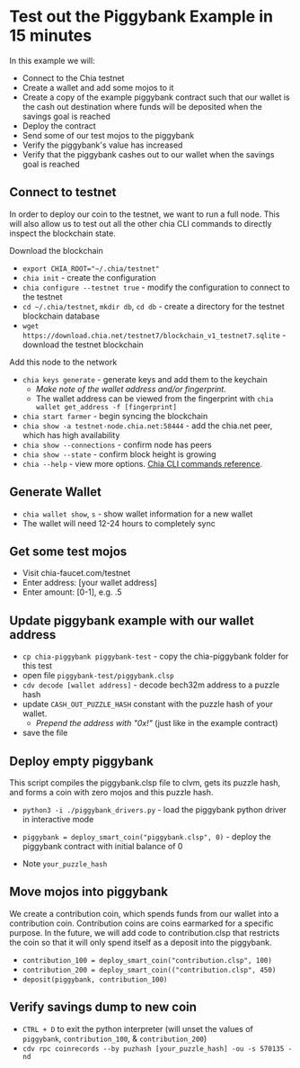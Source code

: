 # Test out the Piggybank Example in 15 minutes

In this example we will:
 - Connect to the Chia testnet
 - Create a wallet and add some mojos to it
 - Create a copy of the example piggybank contract such that our wallet is the cash out destination where funds will be deposited when the savings goal is reached
 - Deploy the contract 
 - Send some of our test mojos to the piggybank
 - Verify the piggybank's value has increased
 - Verify that the piggybank cashes out to our wallet when the savings goal is reached

## Connect to testnet
In order to deploy our coin to the testnet, we want to run a full node. This will also allow us to test out all the other chia CLI commands to directly inspect the blockchain state. 

Download the blockchain
 - `export CHIA_ROOT="~/.chia/testnet"`
 - `chia init` - create the configuration
 - `chia configure --testnet true` - modify the configuration to connect to the testnet
 - `cd ~/.chia/testnet`, `mkdir db`, `cd db` - create a directory for the testnet blockchain database
 - `wget https://download.chia.net/testnet7/blockchain_v1_testnet7.sqlite` - download the testnet blockchain

Add this node to the network
 - `chia keys generate` - generate keys and add them to the keychain
    - *Make note of the wallet address and/or fingerprint.* 
    - The wallet address can be viewed from the fingerprint with `chia wallet get_address -f [fingerprint]`
 - `chia start farmer` - begin syncing the blockchain
 - `chia show -a testnet-node.chia.net:58444` - add the chia.net peer, which has high availability
 - `chia show --connections` - confirm node has peers
 - `chia show --state` - confirm block height is growing
 - `chia --help` - view more options. [Chia CLI commands reference](https://github.com/Chia-Network/chia-blockchain/wiki/CLI-Commands-Reference). 

## Generate Wallet
 - `chia wallet show`, `s` - show wallet information for a new wallet
 - The wallet will need 12-24 hours to completely sync

## Get some test mojos
 - Visit chia-faucet.com/testnet 
 - Enter address: [your wallet address]
 - Enter amount: [0-1], e.g. .5

## Update piggybank example with our wallet address
 - `cp chia-piggybank piggybank-test` - copy the chia-piggybank folder for this test
 - open file `piggybank-test/piggybank.clsp`
 - `cdv decode [wallet address]` - decode bech32m address to a puzzle hash
 - update `CASH_OUT_PUZZLE_HASH` constant with the puzzle hash of your wallet. 
    - *Prepend the address with "0x!"* (just like in the example contract)
 - save the file

## Deploy empty piggybank
This script compiles the piggybank.clsp file to clvm, gets its puzzle hash, and forms a coin with zero mojos and this puzzle hash. 

- `python3 -i ./piggybank_drivers.py` - load the piggybank python driver in interactive mode
- `piggybank = deploy_smart_coin("piggybank.clsp", 0)` - deploy the piggybank contract with initial balance of 0

- Note `your_puzzle_hash`

## Move mojos into piggybank
We create a contribution coin, which spends funds from our wallet into a contribution coin. Contribution coins are coins earmarked for a specific purpose. In the future, we will add code to contribution.clsp that restricts the coin so that it will only spend itself as a deposit into the piggybank. 

 - `contribution_100 = deploy_smart_coin("contribution.clsp", 100)`
 - `contribution_200 = deploy_smart_coin(("contribution.clsp", 450)`
 - `deposit(piggybank, contribution_100)`

## Verify savings dump to new coin
 - `CTRL + D` to exit the python interpreter (will unset the values of `piggybank`, `contribution_100`, & `contribution_200`)
 - `cdv rpc coinrecords --by puzhash [your_puzzle_hash] -ou -s 570135 -nd`

